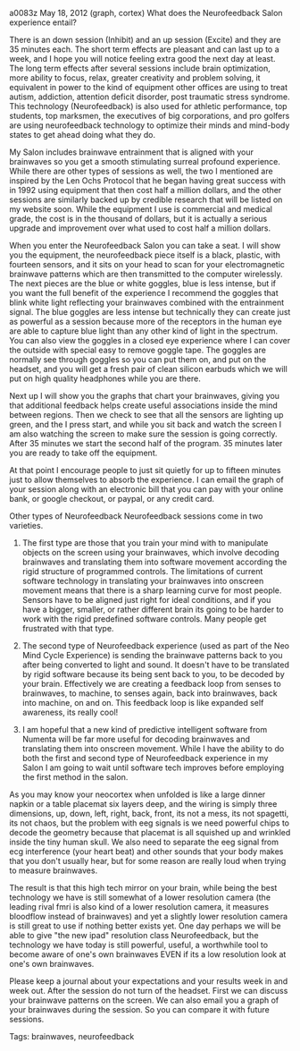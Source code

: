a0083z
May 18, 2012
(graph, cortex)
What does the Neurofeedback Salon experience entail?

There is an down session (Inhibit) and an up session (Excite) and they are 35 minutes each. The short term effects are pleasant and can last up to a week, and I hope you will notice feeling extra good the next day at least. The long term effects after several sessions include brain optimization, more ability to focus, relax, greater creativity and problem solving, it equivalent in power to the kind of equipment other offices are using to treat autism, addiction, attention deficit disorder, post traumatic stress syndrome. This technology (Neurofeedback) is also used for athletic performance, top students, top marksmen, the executives of big corporations, and pro golfers are using neurofeedback technology to optimize their minds and mind-body states to get ahead doing what they do.

My Salon includes brainwave entrainment that is aligned with your brainwaves so you get a smooth stimulating surreal profound experience. While there are other types of sessions as well, the two I mentioned are inspired by the Len Ochs Protocol that he began having great success with in 1992 using equipment that then cost half a million dollars, and the other sessions are similarly backed up by credible research that will be listed on my website soon. While the equipment I use is commercial and medical grade, the cost is in the thousand of dollars, but it is actually a serious upgrade and improvement over what used to cost half a million dollars.

When you enter the Neurofeedback Salon you can take a seat. I will show you the equipment, the neurofeedback piece itself is a black, plastic, with fourteen sensors, and it sits on your head to scan for your electromagnetic brainwave patterns which are then transmitted to the computer wirelessly. The next pieces are the blue or white goggles, blue is less intense, but if you want the full benefit of the experience I recommend the goggles that blink white light reflecting your brainwaves combined with the entrainment signal. The blue goggles are less intense but technically they can create just as powerful as a session because more of the receptors in the human eye are able to capture blue light than any other kind of light in the spectrum. You can also view the goggles in a closed eye experience where I can cover the outside with special easy to remove goggle tape. The goggles are normally see through goggles so you can put them on, and put on the headset, and you will get a fresh pair of clean silicon earbuds which we will put on high quality headphones while you are there.

Next up I will show you the graphs that chart your brainwaves, giving you that additional feedback helps create useful associations inside the mind between regions. Then we check to see that all the sensors are lighting up green, and the I press start, and while you sit back and watch the screen I am also watching the screen to make sure the session is going correctly. After 35 minutes we start the second half of the program. 35 minutes later you are ready to take off the equipment.

At that point I encourage people to just sit quietly for up to fifteen minutes just to allow themselves to absorb the experience. I can email the graph of your session along with an electronic bill that you can pay with your online bank, or google checkout, or paypal, or any credit card.
 
Other types of Neurofeedback
Neurofeedback sessions come in two varieties.
1. The first type are those that you train your mind with to manipulate objects on the screen using your brainwaves, which involve decoding brainwaves and translating them into software movement according the rigid structure of programmed controls. The limitations of current software technology in translating your brainwaves into onscreen movement means that there is a sharp learning curve for most people. Sensors have to be aligned just right for ideal conditions, and if you have a bigger, smaller, or rather different brain its going to be harder to work with the rigid predefined software controls. Many people get frustrated with that type.

2. The second type of Neurofeedback experience (used as part of the Neo Mind Cycle Experience) is sending the brainwave patterns back to you after being converted to light and sound. It doesn't have to be translated by rigid software because its being sent back to you, to be decoded by your brain. Effectively we are creating a feedback loop from senses to brainwaves, to machine, to senses again, back into brainwaves, back into machine, on and on. This feedback loop is like expanded self awareness, its really cool!

3. I am hopeful that a new kind of predictive intelligent software from Numenta will be far more useful for decoding brainwaves and translating them into onscreen movement. While I have the ability to do both the first and second type of Neurofeedback experience in my Salon I am going to wait until software tech improves before employing the first method in the salon.

As you may know your neocortex when unfolded is like a large dinner napkin or a table placemat six layers deep, and the wiring is simply three dimensions, up, down, left, right, back, front, its not a mess, its not spagetti, its not chaos, but the problem with eeg signals is we need powerful chips to decode the geometry because that placemat is all squished up and wrinkled inside the tiny human skull. We also need to separate the eeg signal from ecg interference (your heart beat) and other sounds that your body makes that you don't usually hear, but for some reason are really loud when trying to measure brainwaves.

The result is that this high tech mirror on your brain, while being the best technology we have is still somewhat of a lower resolution camera (the leading rival fmri is also kind of a lower resolution camera, it measures bloodflow instead of brainwaves) and yet a slightly lower resolution camera is still great to use if nothing better exists yet. One day perhaps we will be able to give "the new ipad" resolution class Neurofeedback, but the technology we have today is still powerful, useful, a worthwhile tool to become aware of one's own brainwaves EVEN if its a low resolution look at one's own brainwaves.


Please keep a journal about your expectations and your results week in and week out. After the session do not turn of the headset. First we can discuss your brainwave patterns on the screen. We can also email you a graph of your brainwaves during the session. So you can compare it with future sessions.

Tags:
  brainwaves, neurofeedback
